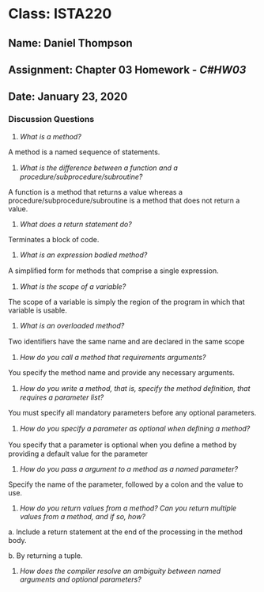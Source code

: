 # **Class: ISTA220**
## **Name:**   Daniel Thompson
## **Assignment:** Chapter 03 Homework - *C#HW03*
## **Date:** January 23, 2020
### Discussion Questions

1. *What is a method?*

  A method is a named sequence of statements.

1. *What is the diﬀerence between a function and a procedure/subprocedure/subroutine?*

  A function is a method that returns a value whereas a procedure/subprocedure/subroutine is a method that does not return a value.

1. *What does a return statement do?*

 Terminates a block of code.

1. *What is an expression bodied method?*

 A simpliﬁed form for methods that comprise a single expression.

1. *What is the scope of a variable?*

 The scope of a variable is simply the region of the program in which that  variable is usable.

1. *What is an overloaded method?*

  Two identiﬁers have the same name and are declared in the same scope

1. *How do you call a method that requirements arguments?*

 You specify the method name and provide any necessary arguments.

1. *How do you write a method, that is, specify the method deﬁnition, that requires a parameter list?*

  You must specify all mandatory parameters before any optional parameters.

1. *How do you specify a parameter as optional when deﬁning a method?*

 You specify that a parameter is optional when you deﬁne a method by providing a default value for the parameter

1. *How do you pass a argument to a method as a named parameter?*

 Specify the name of the parameter, followed by a colon and the value to use.

1. *How do you return values from a method? Can you return multiple values from a method, and if so, how?*

 a. Include a return statement at the end of the processing in the method body.

 b. By returning a tuple.

1. *How does the compiler resolve an ambiguity between named arguments and optional parameters?*
